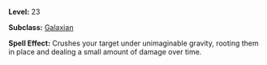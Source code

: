 <!-- TITLE: Spell: Crushing Gravity -->
<!-- SUBTITLE:  -->

**Level:** 23

**Subclass:** [Galaxian](galaxian)

**Spell Effect:** Crushes your target under unimaginable gravity, rooting them in place and dealing a small amount of damage over time.